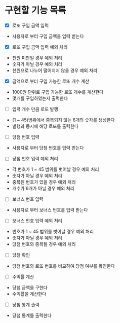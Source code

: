 # 구현할 기능 목록

- [x] 로또 구입 금액 입력
- 사용자로 부터 구입 금액을 입력 받는다


- [x] 로또 구입 금액 입력 예외 처리
- 천원 미만일 경우 예외 처리
- 숫자가 아닐 경우 예외 처리
- 천원으로 나누어 떨어지지 않을 경우 예외 처리


- [x] 금액으로 부터 구입 가능한 로또 개수 계산
- 1000원 단위로 구입 가능한 로또 개수를 계산한다
- 몇개를 구입하였는지 출력한다


- [ ] 입력 개수 만큼 로또 발행
- (1 ~ 45)범위에서 중복되지 않는 6개의 숫자를 생성한다
- 발행과 동시에 해당 로또를 출력한다


- [ ] 당첨 번호 입력
- 사용자로 부터 당첨 번호를 입력 받는다


- [ ] 당첨 번호 입력 예외 처리
- 각 번호가 1 ~ 45 범위를 벗어날 경우 예외 처리
- 숫자가 아닐 경우 예외 처리
- 중복된 번호가 있을 경우 예외 처리
- 개수가 6개가 아닐 경우 예외 처리


- [ ] 보너스 번호 입력
- 사용자로 부터 보너스 번호를 입력 받는다


- [ ] 보너스 번호 입력 예외 처리
- 번호가 1 ~ 45 범위를 벗어날 경우 예외 처리
- 숫자가 아닐 경우 예외 처리
- 당첨 번호와 중복될 경우 예외 처리


- [ ] 당첨 확인
- 당첨 번호와 로또 번호를 비교하여 당첨 여부를 확인한다


- [ ] 수익률 계산
- 당첨 금액을 구한다
- 수익률을 계산한다


- [ ] 당첨 통계 출력
- 당첨 통계를 출력한다